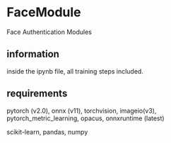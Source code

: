 # FaceModule
Face Authentication Modules


## information
inside the ipynb file, all training steps included.

## requirements
pytorch (v2.0), onnx (v11), torchvision, imageio(v3), pytorch_metric_learning, opacus, onnxruntime (latest)

scikit-learn, pandas, numpy
